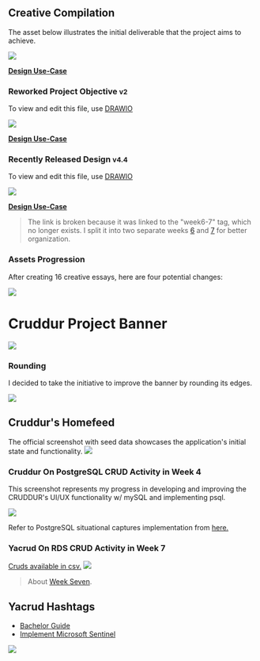 ## Creative Compilation


The asset below illustrates the initial deliverable that the project aims to achieve.

<img src="GOAL.png">

[**Design Use-Case**](https://github.com/yaya2devops/aws-cloud-project-bootcamp/tree/week4#readme)

### Reworked Project Objective <small>v2</small>

To view and edit this file, use [DRAWIO](objective.drawio)

<img src="objective.png">


[**Design Use-Case**](https://github.com/yaya2devops/aws-cloud-project-bootcamp/tree/week5#readme)

### Recently Released Design  <small>v4.4</small>

To view and edit this file, use [DRAWIO](aware.drawio)

<img src="aware.drawio.png">

[**Design Use-Case**](https://github.com/yaya2devops/aws-cloud-project-bootcamp/tree/week6-7#readme)

> The link is broken because it was linked to the "week6-7" tag, which no longer exists. I split it into two separate weeks [6](https://github.com/yaya2devops/aws-cloud-project-bootcamp/tree/week6) and [7](https://github.com/yaya2devops/aws-cloud-project-bootcamp/tree/week7) for better organization.


### Assets Progression

After creating 16 creative essays, here are four potential changes:


<img src="all-samples.png">


# Cruddur Project Banner 
<img src="cruddur-banner.jpg">


### Rounding
I decided to take the initiative to improve the banner  by rounding its edges.
 
 <img src="rounded-banner.png">


##  Cruddur's Homefeed

The official screenshot with seed data showcases the application's initial state and functionality.
<img src="cruddur-screenshot.png">

### Cruddur On PostgreSQL CRUD Activity in Week 4

This screenshot represents my progress in developing and improving the CRUDDUR's UI/UX functionality w/ mySQL and implementing psql.

<img src="yayaoncruddur.png">

Refer to PostgreSQL situational captures implementation from [here.](../../journal/week4.md)


### Yacrud On RDS CRUD Activity in Week 7
[Cruds available in csv.](yaYacrud.csv)
<img src="yacrud.png">

> About [Week Seven](../../journal/week7.md).

## Yacrud Hashtags

- [Bachelor Guide](https://istic.computer-engineering.tech/#/)
- [Implement Microsoft Sentinel](https://sentinel.yahya-abulhaj.dev/)

<img src="hashtags-are-personal.png">



